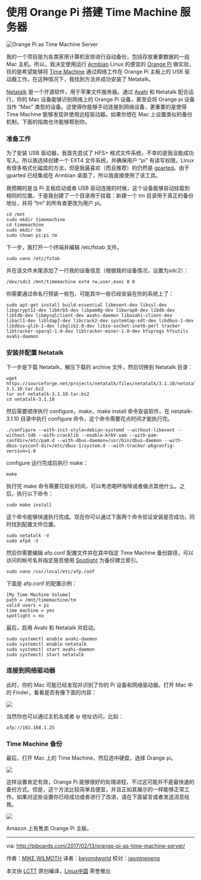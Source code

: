 
使用 Orange Pi 搭建 Time Machine 服务器
=================================

 ![Orange Pi as Time Machine Server](https://i1.wp.com/piboards.com/wp-content/uploads/2017/02/OPiTM.png?resize=960%2C450) 

我的一个项目是为各类家用计算机安排进行自动备份，包括存放重要数据的一组 Mac 主机。所以，我决定使用运行 [Armbian][4] Linux 的便宜的 [Orange Pi][3] 做实验，目的是希望能够将 [Time Machine][5] 通过网络工作在 Orange Pi 主板上的 USB 驱动器工作。在这种情况下，我找到方法并成功安装了 Netatalk。

[Netatalk][6] 是一个开源软件，用于苹果文件服务器。通过 [Avahi][7] 和 Netatalk 配合运行，你的 Mac 设备能够识别网络上的 Orange Pi 设备，甚至会将 Orange pi 设备当作 “Mac” 类型的设备。这使得你能够手动连接到网络设备，更重要的是使得 Time Machine 能够发现并使用远程驱动器。如果你想在 Mac 上设置类似的备份机制，下面的指南也许能够帮到你。

### 准备工作

为了安装 USB 驱动器，我首先尝试了 HFS+ 格式文件系统，不幸的是我没能成功写入。所以我选择创建一个 EXT4 文件系统，并确保用户 “pi” 有读写权限。Linux 有很多格式化磁盘的方法，但是我最喜欢（而且推荐）的仍然是 [gparted][8]。由于 gparted 已经集成在 Armbian 桌面了，所以我直接使用了该工具。

我预期的是当 Pi 主板启动或者 USB 驱动连接的时候，这个设备能够自动挂载到相同的位置。于是我创建了一个目录用于挂载：新建一个 tm 目录用于真正的备份地址，并将 “tm” 的所有者更改为用户 pi。

```
cd /mnt
sudo mkdir timemachine
cd timemachine
sudo mkdir tm
sudo chown pi:pi tm
```

下一步，我打开一个终端并编辑 /etc/fstab 文件。

```
sudo nano /etc/fstab
```

并在该文件末尾添加了一行我的设备信息（根据我的设备情况，设置为sdc2）：

```
/dev/sdc2 /mnt/timemachine ext4 rw,user,exec 0 0
```

你需要通过命名行预装一些包，可能其中一些已经安装在你的系统上了：

```
sudo apt-get install build-essential libevent-dev libssl-dev libgcrypt11-dev libkrb5-dev libpam0g-dev libwrap0-dev libdb-dev libtdb-dev libmysqlclient-dev avahi-daemon libavahi-client-dev libacl1-dev libldap2-dev libcrack2-dev systemtap-sdt-dev libdbus-1-dev libdbus-glib-1-dev libglib2.0-dev libio-socket-inet6-perl tracker libtracker-sparql-1.0-dev libtracker-miner-1.0-dev hfsprogs hfsutils avahi-daemon
```

### 安装并配置 Netatalk

下一步是下载 Netatalk，解压下载的 archive 文件，然后切换到 Netatalk 目录：

```
wget https://sourceforge.net/projects/netatalk/files/netatalk/3.1.10/netatalk-3.1.10.tar.bz2
tar xvf netatalk-3.1.10.tar.bz2
cd netatalk-3.1.10
```

然后需要顺序执行 configure，make，make install 命令安装软件。在 netatalk-3.1.10 目录中执行 configure 命令，这个命令需要花点时间才能执行完。

```
./configure --with-init-style=debian-systemd --without-libevent --without-tdb --with-cracklib --enable-krbV-uam --with-pam-confdir=/etc/pam.d --with-dbus-daemon=/usr/bin/dbus-daemon --with-dbus-sysconf-dir=/etc/dbus-1/system.d --with-tracker-pkgconfig-version=1.0
```

configure 运行完成后执行 make：

```
make
```

执行完 make 命令需要花较长时间，可以考虑喝杯咖啡或者做点其他什么。之后，执行以下命令：

```
sudo make install
```

这个命令能够快速执行完成。现在你可以通过下面两个命令验证安装是否成功，同时找到配置文件位置。

```
sudo netatalk -V
sudo afpd -V
```

然后你需要编辑 afp.conf 配置文件并在其中指定 Time Machine 备份路径，可以访问的帐号名并指定是否使用 [Spotlight][9] 为备份建立索引。

```
sudo nano /usr/local/etc/afp.conf
```

下面是 afp.conf 的配置示例：

```
[My Time Machine Volume]
path = /mnt/timemachine/tm
valid users = pi
time machine = yes
spotlight = no
```
最后，启用 Avahi 和 Netatalk 并启动。

```
sudo systemctl enable avahi-daemon
sudo systemctl enable netatalk
sudo systemctl start avahi-daemon
sudo systemctl start netatalk
```

### 连接到网络驱动器

此时，你的 Mac 可能已经发现并识别了你的 Pi 设备和网络驱动器。打开 Mac 中的 Finder，看看是否有像下面的内容：

 ![](https://i2.wp.com/piboards.com/wp-content/uploads/2017/02/TM_drive.png?resize=241%2C89) 

当然你也可以通过主机名或者 ip 地址访问，比如：

```
afp://192.168.1.25
```

### Time Machine 备份

最后，打开 Mac 上的 Time Machine，然后选中硬盘，选择 Orange pi。

 ![](https://i1.wp.com/piboards.com/wp-content/uploads/2017/02/OPiTM.png?resize=579%2C381) 

这样设置肯定有效，Orange Pi 能够很好的处理进程，不过这可能并不是最快速的备份方式。但是，这个方法比较简单且便宜，并且正如其展示的一样能够正常工作。如果对这些设置你已经成功或者进行了改进，请在下面留言或者发送消息给我。

 ![](https://i0.wp.com/piboards.com/wp-content/uploads/2017/02/backup_complete.png?resize=300%2C71) 

Amazon 上有售卖 Orange Pi 主板。

--------------------------------------------------------------------------------

via: http://piboards.com/2017/02/13/orange-pi-as-time-machine-server/

作者：[MIKE WILMOTH][a]
译者：[beyondworld](https://github.com/beyondworld)
校对：[jasminepeng](https://github.com/jasminepeng)

本文由 [LCTT](https://github.com/LCTT/TranslateProject) 原创编译，[Linux中国](https://linux.cn/) 荣誉推出

[a]:http://piboards.com/author/piguy/
[1]:http://piboards.com/author/piguy/
[2]:http://piboards.com/2017/02/13/orange-pi-as-time-machine-server/
[3]:https://www.amazon.com/gp/product/B018W6OTIM/ref=as_li_tl?ie=UTF8&tag=piboards-20&camp=1789&creative=9325&linkCode=as2&creativeASIN=B018W6OTIM&linkId=08bd6573c99ddb8a79746c8590776c39
[4]:https://www.armbian.com/
[5]:https://support.apple.com/kb/PH25710?locale=en_US
[6]:http://netatalk.sourceforge.net/
[7]:https://en.wikipedia.org/wiki/Avahi_(software)
[8]:http://gparted.org/
[9]:https://support.apple.com/en-us/HT204014
